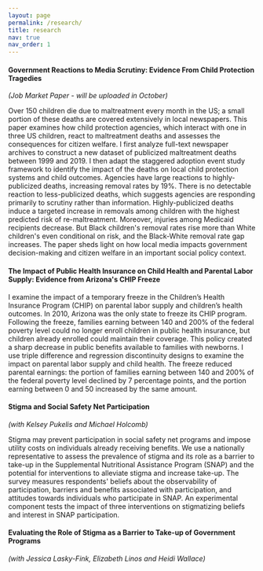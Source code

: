 ```yaml
---
layout: page
permalink: /research/
title: research
nav: true
nav_order: 1
---
```


#### Government Reactions to Media Scrutiny: Evidence From Child Protection Tragedies
*(Job Market Paper - will be uploaded in October)*

Over 150 children die due to maltreatment every month in the US; a small portion of these deaths are covered extensively in local newspapers. This paper examines how child protection agencies, which interact with one in three US children, react to maltreatment deaths and assesses the consequences for citizen welfare. I first analyze full-text newspaper archives to construct a new dataset of publicized maltreatment deaths between 1999 and 2019. I then adapt the staggered adoption event study framework to identify the impact of the deaths on local child protection systems and child outcomes. Agencies have large reactions to highly-publicized deaths, increasing removal rates by 19%. There is no detectable reaction to less-publicized deaths, which suggests agencies are responding primarily to scrutiny rather than information. Highly-publicized deaths induce a targeted increase in removals among children with the highest predicted risk of re-maltreatment. Moreover, injuries among Medicaid recipients decrease. But Black children's removal rates rise more than White children's even conditional on risk, and the Black-White removal rate gap increases. The paper sheds light on how local media impacts government decision-making and citizen welfare in an important social policy context.


#### The Impact of Public Health Insurance on Child Health and Parental Labor Supply: Evidence from Arizona's CHIP Freeze

I examine the impact of a temporary freeze in the Children’s Health Insurance Program (CHIP) on parental labor supply and children’s health outcomes.  In 2010, Arizona was the only state to freeze its CHIP program.  Following the freeze, families earning between 140 and 200% of the federal poverty level could no longer enroll children in public health insurance, but children already enrolled could maintain their coverage.  This policy created a sharp decrease in public benefits available to families with newborns.  I use triple difference and regression discontinuity designs to examine the impact on parental labor supply and child health.  The freeze reduced parental earnings: the portion of families earning between 140 and 200% of the federal poverty level declined by 7 percentage points, and the portion earning between 0 and 50 increased by the same amount.


#### Stigma and Social Safety Net Participation
*(with Kelsey Pukelis and Michael Holcomb)*

Stigma may prevent participation in social safety net programs and impose utility costs on individuals already receiving benefits. We use a nationally representative to assess the prevalence of stigma and its role as a barrier to take-up in the Supplemental Nutritional Assistance Program (SNAP) and the potential for interventions to alleviate stigma and increase take-up. The survey measures respondents' beliefs about the observability of participation, barriers and benefits associated with participation, and attitudes towards individuals who participate in SNAP. An experimental component tests the impact of three interventions on stigmatizing beliefs and interest in SNAP participation.

#### Evaluating the Role of Stigma as a Barrier to Take-up of Government Programs
*(with Jessica Lasky-Fink, Elizabeth Linos and Heidi Wallace)*